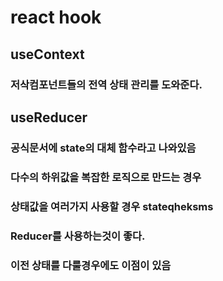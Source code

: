 # react hook

## useContext 
### 저삭컴포넌트들의 전역 상태 관리를 도와준다.

## useReducer
### 공식문서에 state의 대체 함수라고 나와있음
### 다수의 하위값을 복잡한 로직으로 만드는 경우
### 상태값을 여러가지 사용할 경우 stateqheksms
### Reducer를 사용하는것이 좋다.
### 이전 상태를 다룰경우에도 이점이 있음


